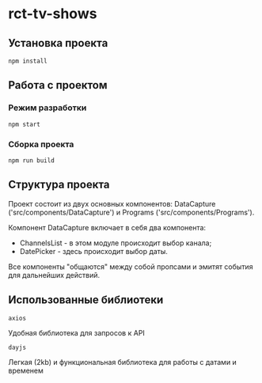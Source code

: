 # rct-tv-shows

## Установка проекта
```
npm install
```

## Работа с проектом

### Режим разработки
```
npm start
```

### Сборка проекта
```
npm run build
```

## Структура проекта

Проект состоит из двух основных компонентов: DataCapture ('src/components/DataCapture') и Programs ('src/components/Programs').

Компонент DataCapture включает в себя два компонента:
- ChannelsList - в этом модуле происходит выбор канала;
- DatePicker - здесь происходит выбор даты.

Все компоненты "общаются" между собой пропсами и эмитят события для дальнейших действий.

## Использованные библиотеки
```
axios
```
Удобная библиотека для запросов к API
```
dayjs
```
Легкая (2kb) и функциональная библиотека для работы с датами и временем